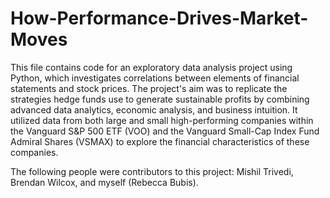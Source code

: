 # How-Performance-Drives-Market-Moves
This file contains code for an exploratory data analysis project using Python, which investigates correlations between elements of financial statements and stock prices. The project's aim was to replicate the strategies hedge funds use to generate sustainable profits by combining advanced data analytics, economic analysis, and business intuition. It utilized data from both large and small high-performing companies within the Vanguard S&P 500 ETF (VOO) and the Vanguard Small-Cap Index Fund Admiral Shares (VSMAX) to explore the financial characteristics of these companies.

The following people were contributors to this project: Mishil Trivedi, Brendan Wilcox, and myself (Rebecca Bubis).

